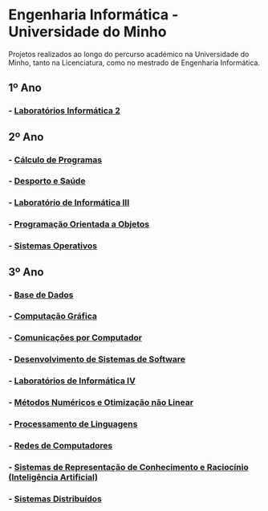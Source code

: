 # Engenharia Informática - Universidade do Minho
Projetos realizados ao longo do percurso académico na Universidade do Minho, tanto na Licenciatura, como no mestrado de Engenharia Informática.
## 1º Ano 
### - [Laboratórios Informática 2](https://github.com/pedroaf10/MIEI-Uminho/tree/main/1%C2%BA%20Ano/Laborat%C3%B3rios%20Inform%C3%A1tica%202)

## 2º Ano 
### - [Cálculo de Programas](https://github.com/pedroaf10/MIEI-Uminho/tree/main/2%C2%BA%20Ano/C%C3%A1lculo%20de%20Programas/cp2021t/cp2021t)
### - [Desporto e Saúde](https://github.com/pedroaf10/MIEI-Uminho/tree/main/2%C2%BA%20Ano/Desporto%20e%20Sa%C3%BAde)
### - [Laboratório de Informática III](https://github.com/pedroaf10/MIEI-Uminho/tree/main/2%C2%BA%20Ano/Laborat%C3%B3rio%20de%20Inform%C3%A1tica%20III)
### - [Programação Orientada a Objetos](https://github.com/pedroaf10/MIEI-Uminho/tree/main/2%C2%BA%20Ano/Programa%C3%A7%C3%A3o%20Orientada%20a%20Objetos)
### - [Sistemas Operativos](https://github.com/pedroaf10/MIEI-Uminho/tree/main/2%C2%BA%20Ano/Sistemas%20Operativos)

## 3º Ano 
### - [Base de Dados](https://github.com/pedroaf10/MIEI-Uminho/tree/main/3%C2%BA%20Ano/Base%20de%20Dados)
### - [Computação Gráfica](https://github.com/pedroaf10/MIEI-Uminho/tree/main/3%C2%BA%20Ano/Computa%C3%A7%C3%A3o%20Gr%C3%A1fica)
### - [Comunicações por Computador](https://github.com/pedroaf10/MIEI-Uminho/tree/main/3%C2%BA%20Ano/Comunica%C3%A7%C3%B5es%20por%20Computador)
### - [Desenvolvimento de Sistemas de Software](https://github.com/pedroaf10/MIEI-Uminho/tree/main/3%C2%BA%20Ano/Desenvolvimento%20de%20Sistemas%20de%20Software)
### - [Laboratórios de Informática IV](https://github.com/pedroaf10/MIEI-Uminho/tree/main/3%C2%BA%20Ano/Laborat%C3%B3rios%20de%20Inform%C3%A1tica%20IV)
### - [Métodos Numéricos e Otimização não Linear](https://github.com/pedroaf10/MIEI-Uminho/tree/main/3%C2%BA%20Ano/M%C3%A9todos%20Num%C3%A9ricos%20e%20Otimiza%C3%A7%C3%A3o%20n%C3%A3o%20Linear)
### - [Processamento de Linguagens](https://github.com/pedroaf10/MIEI-Uminho/tree/main/3%C2%BA%20Ano/Processamento%20de%20Linguagens)
### - [Redes de Computadores](https://github.com/pedroaf10/MIEI-Uminho/tree/main/3%C2%BA%20Ano/Redes%20de%20Computadores)
### - [Sistemas de Representação de Conhecimento e Raciocínio (Inteligência Artificial)](https://github.com/pedroaf10/MIEI-Uminho/tree/main/3%C2%BA%20Ano/Sistemas%20Distribu%C3%ADdos)
### - [Sistemas Distribuídos](https://github.com/pedroaf10/MIEI-Uminho/tree/main/3%C2%BA%20Ano/Sistemas%20de%20Representa%C3%A7%C3%A3o%20de%20Conhecimento%20e%20Racioc%C3%ADnio)


